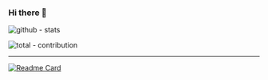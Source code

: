 ### Hi there 👋

<!--
**omitchen/omitchen** is a ✨ _special_ ✨ repository because its `README.md` (this file) appears on your GitHub profile.

Here are some ideas to get you started:

- 🔭 I’m currently working on ...
- 🌱 I’m currently learning ...
- 👯 I’m looking to collaborate on ...
- 🤔 I’m looking for help with ...
- 💬 Ask me about ...
- 📫 How to reach me: ...
- 😄 Pronouns: ...
- ⚡ Fun fact: ...
-->

![github - stats](https://github-readme-stats.vercel.app/api?username=omitchen&theme=dark&show_icons=true)

![total - contribution](https://github-readme-streak-stats.herokuapp.com/?user=omitchen&theme=highcontrast)

***

[![Readme Card](https://github-readme-stats.vercel.app/api/pin/?username=omitchen&repo=FE_skills_checklist)](https://github.com/omitchen/FE_skills_checklist)
